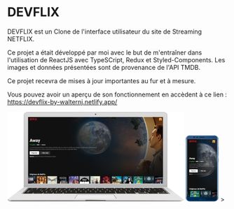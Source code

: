 # DEVFLIX

DEVFLIX est un Clone de l'interface utilisateur du site de Streaming NETFLIX.

Ce projet a était développé par moi avec le but de m'entraîner dans l'utilisation de ReactJS avec TypeSCript, Redux et Styled-Components.
Les images et données présentées sont de provenance de l'API TMDB.

Ce projet recevra de mises à jour importantes au fur et à mesure. 

Vous pouvez avoir un aperçu de son fonctionnement en accèdent à ce lien : https://devflix-by-walternj.netlify.app/

<p float="center">
   <img src="https://github.com/walternj/DEVFLIX/blob/master/Capture.PNG" width="80%" />
  <img src="https://github.com/walternj/DEVFLIX/blob/master/Capture_mobile.png" width="15%" />
>
</p>


  
